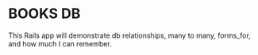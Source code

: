 BOOKS DB
========

This Rails app will demonstrate db relationships, many to many, forms_for, and how much I can remember.